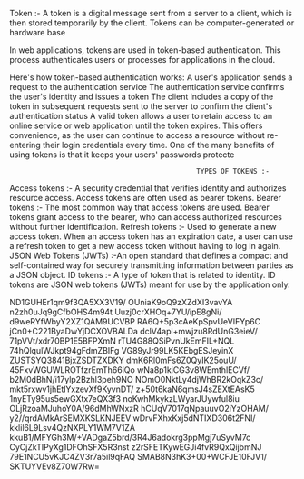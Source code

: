 
Token :- A token is a digital message sent from a server to a client, which is then stored temporarily by the client. Tokens can be computer-generated or hardware base


In web applications, tokens are used in token-based authentication. This process authenticates users or processes for applications in the cloud. 

Here's how token-based authentication works:
A user's application sends a request to the authentication service
The authentication service confirms the user's identity and issues a token
The client includes a copy of the token in subsequent requests sent to the server to confirm the client's authentication status 
A valid token allows a user to retain access to an online service or web application until the token expires. This offers convenience, as the user can continue to access a resource without re-entering their login credentials every time. 
One of the many benefits of using tokens is that it keeps your users' passwords protecte

                                                  TYPES OF TOKENS :- 

Access tokens :- A security credential that verifies identity and authorizes resource access. Access tokens are often used as bearer tokens.
Bearer tokens :- The most common way that access tokens are used. Bearer tokens grant access to the bearer, who can access authorized resources without further identification.
Refresh tokens :- Used to generate a new access token. When an access token has an expiration date, a user can use a refresh token to get a new access token without having to log in again.
JSON Web Tokens (JWTs) :-An open standard that defines a compact and self-contained way for securely transmitting information between parties as a JSON object.
ID tokens :- A type of token that is related to identity. ID tokens are JSON web tokens (JWTs) meant for use by the application only. 


ND1GUHEr1qm9f3QA5XX3V19/ OUniaK9oQ9zXZdXI3vavYA n2zh0uJq9gCfbOHS4m94t Uuzj0crXHOq+7YU/ipE8gNi/ d9weRYfWbyY2XZ1QAM9UCVBP RA6Q+5p3cAeKpSpvUeVIFYp6C jCn0+C221ByaDwYjDCXOVBALDa dclV4apl+mwjzu8RdUnG3eieV/ 71pVVt/xdr70BP1E5BFPXmN rTU4G88QSiPvnUkEmFIL+NQL 74hQlqulWJkpt94gFdmZBIFg VG89yJr99LK5KEbgESJeyinX ZUSTSYQ3841BjxZSDTZXDKY dmK6Rl0mFs6Z0QyIK25ouU/ 45FxvWGUWLROTfzrEmTh66iQo wNa8p1kiCG3v8WEmthlECVf/ b2M0dBhN/i17ylp2Bzhl3peh9NO NOmO0NktLy4djWhBR2kOqkZ3c/ mkt5rxwv1jhEtlYxzevXf9KyvnDT/ z+50t6kaN6qmsJ4sZEXtEAsK5 1nyETy95us5ewGXtx7eQX3f3 noKwhMkykzLWyarJUywful8iu OLjRzoaMJuhoY0A/96dMhWNxzR hCUqV7017qNpauuvO2iYzOHAM/ y2//qrdAMkArSEMXKSLKNJEEV wDrvFXhxKxj5dNTIXD306t2FNI/ kklil6L9Lsv4QzNXPLY1WM7V1ZA kkuB1/MFYGh3M/+VADgaZ5brd/3R4J6adokrg3ppMgj7uSyvM7c CyCjZkTIPyXg1DFOhSFX5R3nst z2rSFETKywEGJi4fvR9QxQijbmNJ 79E1NCU5vKJC4ZV3r7a5il9qFAQ SMAB8N3hK3+00+WCFJE10FJV1/ SKTUYVEv8Z70W7Rw=
